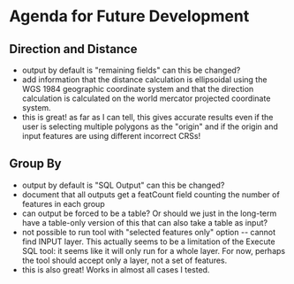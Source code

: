 # Agenda for Future Development

## Direction and Distance
  * output by default is "remaining fields"  can this be changed?
  * add information that the distance calculation is ellipsoidal using the WGS 1984 geographic coordinate system and that the direction calculation is calculated on the world mercator projected coordinate system.
  * this is great! as far as I can tell, this gives accurate results even if the user is selecting multiple polygons as the "origin" and if the origin and input features are using different incorrect CRSs!
  
## Group By
  * output by default is "SQL Output" can this be changed?
  * document that all outputs get a featCount field counting the number of features in each group
  * can output be forced to be a table?  Or should we just in the long-term have a table-only version of this that can also take a table as input?
  * not possible to run tool with "selected features only" option -- cannot find INPUT layer. This actually seems to be a limitation of the Execute SQL tool: it seems like it will only run for a whole layer. For now, perhaps the tool should accept only a layer, not a set of features.
  * this is also great!  Works in almost all cases I tested.
